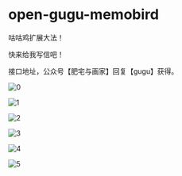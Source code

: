 # open-gugu-memobird

咕咕鸡扩展大法！

快来给我写信吧！

接口地址，公众号【肥宅与画家】回复【gugu】获得。

![0](https://www.cnblogs.com/images/cnblogs_com/LexMoon/1391533/o_qrcode_for_gh_f3457f4f73a1_258.jpg)


![1](https://mmbiz.qlogo.cn/mmbiz_png/NqDkpeZcPHD6ayCwkywo76IZd4axhEqsTt7m7licAyicQhVIRkmhQFjicAIgn3FZ4gknqFbaryZogWSK37VyGEd6Q/0?wx_fmt=png)

![2](https://mmbiz.qlogo.cn/mmbiz_png/NqDkpeZcPHD6ayCwkywo76IZd4axhEqsSwmTQm9dBQNeUav1Umlqzfe2ngFgvCPTQaoF4qCQvru4wDLJTbPMrQ/0?wx_fmt=png)

![3](https://mmbiz.qlogo.cn/mmbiz_png/NqDkpeZcPHD6ayCwkywo76IZd4axhEqsfmzPQYibicvHHGTCLZSJc9BR4Uyzt9xC8hibmyXEH3wSwBR3yN0AKb54A/0?wx_fmt=png)

![4](https://mmbiz.qlogo.cn/mmbiz_png/NqDkpeZcPHD6ayCwkywo76IZd4axhEqsYeenr8P1ExFEsmjbXSUzccKNFcOYTpzj3IkJMsbRr0eWxqCsaH9GBw/0?wx_fmt=png)

![5](https://mmbiz.qlogo.cn/mmbiz_png/NqDkpeZcPHD6ayCwkywo76IZd4axhEqsjXKlS0bptiaV7ibHXL6HfrtquIpiaYm4YdbeN3jD0Da4iaNjlOhThWAwLg/0?wx_fmt=png)
